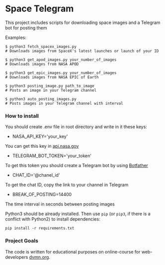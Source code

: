 # Space Telegram

This project includes scripts for downloading space images and a Telegram bot for posting them

Examples:
```
$ python3 fetch_spacex_images.py
# Downloads images from SpaceX's latest launches or launch of your ID
```
```
$ python3 get_apod_images.py your_number_of_images
# Downloads images from NASA APOD
```
```
$ python3 get_epic_images.py your_number_of_images
# Downloads images from NASA EPIC of Earth
```
```
$ python3 posting_image.py path_to_image
# Posts an image in your Telegram channel
```
```
$ python3 auto_posting_images.py
# Posts images in your Telegram channel with interval
```

### How to install

You should create .env file in root directory and write in it these keys:
- NASA_API_KEY='your_key'

You can get this key in [api.nasa.gov](https://api.nasa.gov/)
- TELEGRAM_BOT_TOKEN='your_token'

To get this token you should create a Telegram bot by using [Botfather](https://telegram.me/BotFather)
- CHAT_ID='@chanel_id'

To get the chat ID, copy the link to your channel in Telegram
- BREAK_OF_POSTING=14400

The time interval in seconds between posting images


Python3 should be already installed. 
Then use `pip` (or `pip3`, if there is a conflict with Python2) to install dependencies:
```
pip install -r requirements.txt
```

### Project Goals

The code is written for educational purposes on online-course for web-developers [dvmn.org](https://dvmn.org/).